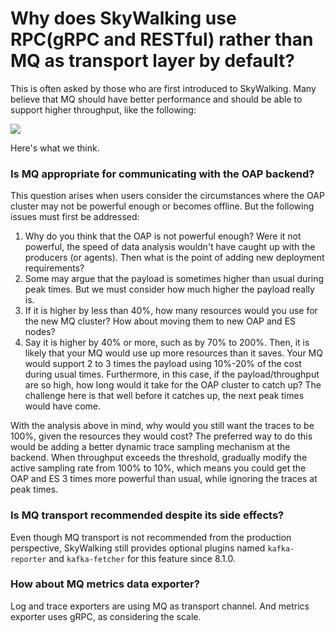 # Why does SkyWalking use RPC(gRPC and RESTful) rather than MQ as transport layer by default?
This is often asked by those who are first introduced to SkyWalking. Many believe that MQ should have better performance and should be able to support higher throughput, like the following:

<img src="MQ-involved-architecture.png"/>

Here's what we think.

### Is MQ appropriate for communicating with the OAP backend?
This question arises when users consider the circumstances where the OAP cluster may not be powerful enough or becomes offline. 
But the following issues must first be addressed:
1. Why do you think that the OAP is not powerful enough? Were it not powerful, the speed of data analysis wouldn't have caught up with the producers (or agents). Then what is the point of adding new deployment requirements?
1. Some may argue that the payload is sometimes higher than usual during peak times. But we must consider how much higher the payload really is.
1. If it is higher by less than 40%, how many resources would you use for the new MQ cluster? How about moving them to new OAP and ES nodes?
1. Say it is higher by 40% or more, such as by 70% to 200%. Then, it is likely that your MQ would use up more resources than it saves. 
Your MQ would support 2 to 3 times the payload using 10%-20% of the cost during usual times. Furthermore, in this case, 
if the payload/throughput are so high, how long would it take for the OAP cluster to catch up? The challenge here is that well before it catches up, the next peak times would have come.

With the analysis above in mind, why would you still want the traces to be 100%, given the resources they would cost? 
The preferred way to do this would be adding a better dynamic trace sampling mechanism at the backend. When throughput exceeds the threshold, gradually modify the active sampling rate from 100% to 10%, which means you could get the OAP and ES 3 times more powerful than usual, while ignoring the traces at peak times.

### Is MQ transport recommended despite its side effects?
Even though MQ transport is not recommended from the production perspective, SkyWalking still provides optional plugins named
`kafka-reporter` and `kafka-fetcher` for this feature since 8.1.0. 

### How about MQ metrics data exporter?
Log and trace exporters are using MQ as transport channel. And metrics exporter uses gRPC, as considering the scale.

